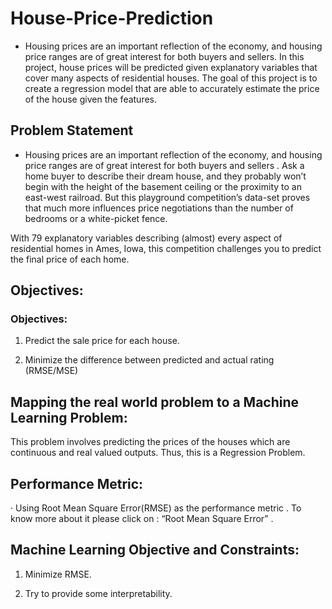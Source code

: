 # House-Price-Prediction

- Housing prices are an important reflection of the economy, and housing price ranges are of great interest for both buyers and sellers. In   this project, house prices will be predicted given explanatory variables that cover many aspects of residential houses. The goal of this   project is to create a regression model that are able to accurately estimate the price of the house given the features.

## Problem Statement

- Housing prices are an important reflection of the economy, and housing price ranges are of great interest for both buyers and sellers . Ask a home buyer to describe their dream house, and they probably won’t begin with the height of the basement ceiling or the proximity to an east-west railroad. But this playground competition’s data-set proves that much more influences price negotiations than the number of bedrooms or a white-picket fence.

With 79 explanatory variables describing (almost) every aspect of residential homes in Ames, Iowa, this competition challenges you to predict the final price of each home.

## Objectives:

### Objectives:

1. Predict the sale price for each house.

2. Minimize the difference between predicted and actual rating (RMSE/MSE)

## Mapping the real world problem to a Machine Learning Problem:

This problem involves predicting the prices of the houses which are continuous and real valued outputs. Thus, this is a Regression Problem.

## Performance Metric:

· Using Root Mean Square Error(RMSE) as the performance metric . To know more about it please click on : “Root Mean Square Error” .

## Machine Learning Objective and Constraints:

1. Minimize RMSE.

2. Try to provide some interpretability.
